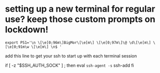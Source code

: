# setting up a new terminal for regular use? keep those custom prompts on lockdown!



`export PS1='\n \[\e[0;96m\]BigMor\[\e[m\] \[\e[0;97m\]\@ \d\[\e[m\] \[\e[0;91m\w \[\e[m\] \n$ '`


add this line to get your ssh to start up with each terminal session

if [ -z "$SSH_AUTH_SOCK" ] ; then
  eval `ssh-agent -s`
  ssh-add
fi



